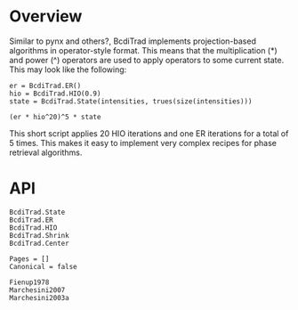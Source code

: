 # Overview

Similar to pynx and others?, BcdiTrad implements projection-based algorithms in operator-style format. This means that the multiplication (*) and power (^) operators are used to apply operators to some current state. This may look like the following:

```
er = BcdiTrad.ER()
hio = BcdiTrad.HIO(0.9)
state = BcdiTrad.State(intensities, trues(size(intensities)))

(er * hio^20)^5 * state
```

This short script applies 20 HIO iterations and one ER iterations for a total of 5 times. This makes it easy to implement very complex recipes for phase retrieval algorithms.

# API

```@docs
BcdiTrad.State
BcdiTrad.ER
BcdiTrad.HIO
BcdiTrad.Shrink
BcdiTrad.Center
```

```@bibliography
Pages = []
Canonical = false

Fienup1978
Marchesini2007
Marchesini2003a
```
